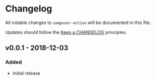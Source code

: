 # Changelog

All notable changes to `composer-action` will be documented in this file.

Updates should follow the [Keep a CHANGELOG](https://keepachangelog.com) principles.

## v0.0.1 - 2018-12-03

### Added
- Initial release
